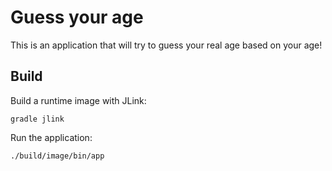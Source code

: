 # Guess your age

This is an application that will try to guess your real age based on your age!

## Build

Build a runtime image with JLink:

```shell
gradle jlink
```

Run the application:

```shell
./build/image/bin/app
```
